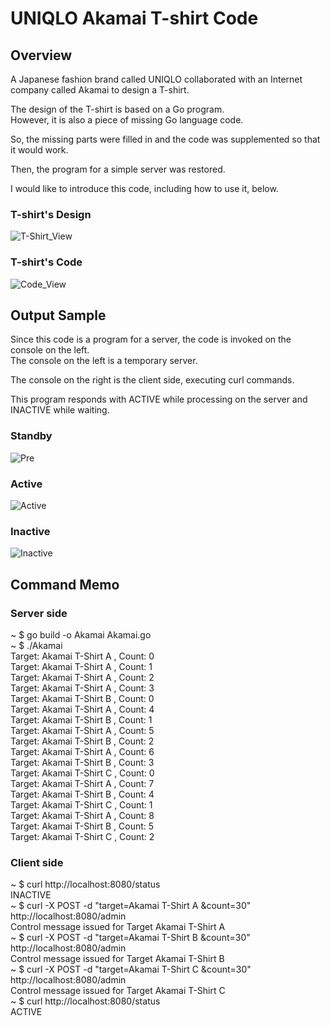 # UNIQLO Akamai T-shirt Code

## Overview
A Japanese fashion brand called UNIQLO collaborated with an Internet company called Akamai to design a T-shirt.  

The design of the T-shirt is based on a Go program.  
However, it is also a piece of missing Go language code.  

So, the missing parts were filled in and the code was supplemented so that it would work.  

Then, the program for a simple server was restored.  

I would like to introduce this code, including how to use it, below.  

### T-shirt's Design
![T-Shirt_View](https://user-images.githubusercontent.com/36861752/233776272-a1f52816-824f-43df-96c3-61dfe6fa02b7.png)

### T-shirt's Code
![Code_View](https://user-images.githubusercontent.com/36861752/233776315-c24c45c7-0a59-48e5-9bc0-df95942e7a3c.jpg)

## Output Sample
Since this code is a program for a server, the code is invoked on the console on the left.  
The console on the left is a temporary server.  

The console on the right is the client side, executing curl commands.  

This program responds with ACTIVE while processing on the server and INACTIVE while waiting.  

### Standby
![Pre](https://user-images.githubusercontent.com/36861752/233776338-f00756ee-fb4c-472a-bd5a-f9179f7d9dc0.png)

### Active
![Active](https://user-images.githubusercontent.com/36861752/233776362-bd615819-8a72-4617-b91f-91982971feab.png)

### Inactive
![Inactive](https://user-images.githubusercontent.com/36861752/233776394-6b8691d7-576d-4795-8321-67bf32716ee6.png)

## Command Memo
### Server side
~ $ go build -o Akamai Akamai.go  
~ $ ./Akamai  
Target: Akamai T-Shirt A , Count: 0  
Target: Akamai T-Shirt A , Count: 1  
Target: Akamai T-Shirt A , Count: 2  
Target: Akamai T-Shirt A , Count: 3  
Target: Akamai T-Shirt B , Count: 0  
Target: Akamai T-Shirt A , Count: 4  
Target: Akamai T-Shirt B , Count: 1  
Target: Akamai T-Shirt A , Count: 5  
Target: Akamai T-Shirt B , Count: 2  
Target: Akamai T-Shirt A , Count: 6  
Target: Akamai T-Shirt B , Count: 3  
Target: Akamai T-Shirt C , Count: 0  
Target: Akamai T-Shirt A , Count: 7  
Target: Akamai T-Shirt B , Count: 4  
Target: Akamai T-Shirt C , Count: 1  
Target: Akamai T-Shirt A , Count: 8  
Target: Akamai T-Shirt B , Count: 5  
Target: Akamai T-Shirt C , Count: 2  

### Client side
~ $ curl http://localhost:8080/status  
INACTIVE  
~ $ curl -X POST -d "target=Akamai T-Shirt A &count=30" http://localhost:8080/admin  
Control message issued for Target Akamai T-Shirt A   
~ $ curl -X POST -d "target=Akamai T-Shirt B &count=30" http://localhost:8080/admin  
Control message issued for Target Akamai T-Shirt B   
~ $ curl -X POST -d "target=Akamai T-Shirt C &count=30" http://localhost:8080/admin  
Control message issued for Target Akamai T-Shirt C   
~ $ curl http://localhost:8080/status  
ACTIVE  
